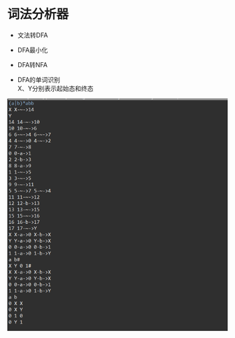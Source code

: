 # 词法分析器
- 文法转DFA  
+ DFA最小化
* DFA转NFA
+ DFA的单词识别    
X、Y分别表示起始态和终态

![输入与输出](https://github.com/dejavudejavu/complier-625/blob/main/src/compiler625/test.png)
